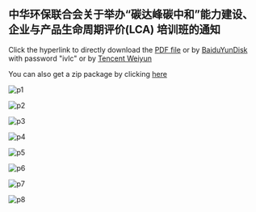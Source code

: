 ## 中华环保联合会关于举办“碳达峰碳中和”能力建设、企业与产品生命周期评价(LCA) 培训班的通知

Click the hyperlink to directly download the <a href="https://ivl-china.github.io/ivl-china/documents/acef.pdf">PDF file</a> or by <a href="https://pan.baidu.com/s/1Q0Y0lEqLUyv-W9CZ5fvHiQ">BaiduYunDisk</a> with password "ivlc" or by <a href="https://ivl-china.github.io/ivl-china/documents/acef.zip">Tencent Weiyun</a>

You can also get a zip package by clicking <a href="https://ivl-china.github.io/ivl-china/documents/acef.zip">here</a>

![p1](ACEF/acefp1.png)

![p2](ACEF/acefp2.png)

![p3](ACEF/acefp3.png)

![p4](ACEF/acefp4.png)

![p5](ACEF/acefp5.png)

![p6](ACEF/acefp6.png)

![p7](ACEF/acefp7.png)

![p8](ACEF/acefp8.png)
